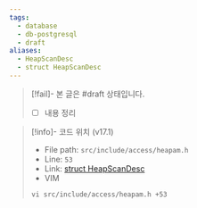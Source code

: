 ```yaml
---
tags:
  - database
  - db-postgresql
  - draft
aliases:
  - HeapScanDesc
  - struct HeapScanDesc
---
```

> [!fail]- 본 글은 #draft 상태입니다.
> - [ ] 내용 정리

> [!info]- 코드 위치 (v17.1)
> - File path: `src/include/access/heapam.h`
> - Line: `53`
> - Link: [struct HeapScanDesc](https://github.com/postgres/postgres/blob/REL_17_1/src/include/access/heapam.h#L50-L109)
> - VIM
> ```
> vi src/include/access/heapam.h +53
> ```
